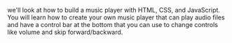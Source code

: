 we'll look at how to build a music player with HTML, CSS, and JavaScript. 
You will learn how to create your own music player that can play audio files and have a control bar at the bottom that you can use to change controls like volume and skip forward/backward.
